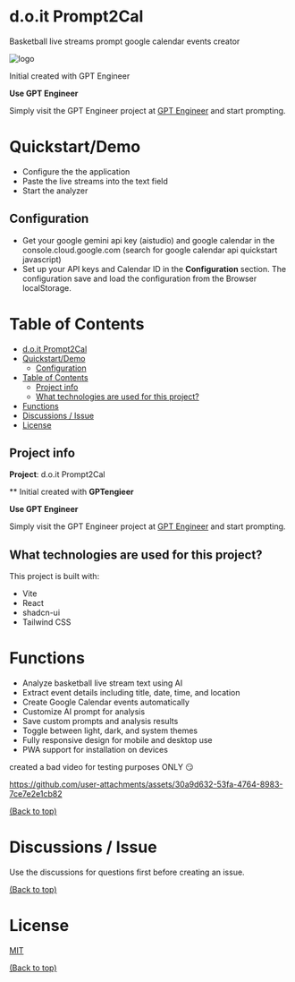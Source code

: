 # d.o.it Prompt2Cal

Basketball live streams prompt  google calendar events creator


![logo](https://github.com/user-attachments/assets/36223ad0-bc5e-4268-ad61-8b1dc3e38952)


Initial created with GPT Engineer

**Use GPT Engineer**

Simply visit the GPT Engineer project at [GPT Engineer](https://gptengineer.app/projects/73ba8942-60d2-4233-8a1f-df08624465f6/improve) and start prompting.

# Quickstart/Demo

- Configure the the application
- Paste the live streams into the text field
- Start the analyzer

## Configuration
- Get your google gemini api key (aistudio) and google calendar  in the console.cloud.google.com (search for google calendar api quickstart javascript)
- Set up your API keys and Calendar ID in the **Configuration** section. The configuration save and load the configuration from the Browser localStorage.

# Table of Contents

- [d.o.it Prompt2Cal](#doit-prompt2cal)
- [Quickstart/Demo](#quickstartdemo)
   * [Configuration](#configuration)
- [Table of Contents](#table-of-contents)
   * [Project info](#project-info)
   * [What technologies are used for this project?](#what-technologies-are-used-for-this-project)
- [Functions](#functions)
- [Discussions / Issue](#discussions-issue)
- [License](#license)

## Project info

**Project**: d.o.it Prompt2Cal

** Initial created with **GPTengieer**

**Use GPT Engineer**

Simply visit the GPT Engineer project at [GPT Engineer](https://gptengineer.app/projects/73ba8942-60d2-4233-8a1f-df08624465f6/improve) and start prompting.

## What technologies are used for this project?

This project is built with:

- Vite
- React
- shadcn-ui
- Tailwind CSS

# Functions

- Analyze basketball live stream text using AI
- Extract event details including title, date, time, and location
- Create Google Calendar events automatically
- Customize AI prompt for analysis
- Save custom prompts and analysis results
- Toggle between light, dark, and system themes
- Fully responsive design for mobile and desktop use
- PWA support for installation on devices

created a bad video for testing purposes ONLY :smirk:



https://github.com/user-attachments/assets/30a9d632-53fa-4764-8983-7ce7e2e1cb82



[(Back to top)](#table-of-contents)

# Discussions / Issue

Use the discussions for questions first before creating an issue.

[(Back to top)](#table-of-contents)

# License

[MIT](https://github.com/d-oit/basketball-streams-to-calendar-ai-prompt/blob/main/LICENSE)

[(Back to top)](#table-of-contents)
